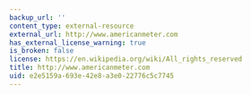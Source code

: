 ```yaml
---
backup_url: ''
content_type: external-resource
external_url: http://www.americanmeter.com
has_external_license_warning: true
is_broken: false
license: https://en.wikipedia.org/wiki/All_rights_reserved
title: http://www.americanmeter.com
uid: e2e5159a-693e-42e8-a3e0-22776c5c7745
---
```

